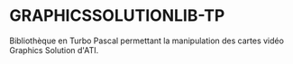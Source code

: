 # GRAPHICSSOLUTIONLIB-TP
Bibliothèque en Turbo Pascal permettant la manipulation des cartes vidéo Graphics Solution d'ATI.
